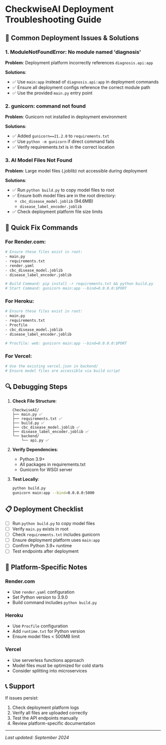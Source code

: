# CheckwiseAI Deployment Troubleshooting Guide

## 🚨 Common Deployment Issues & Solutions

### 1. ModuleNotFoundError: No module named 'diagnosis'

**Problem**: Deployment platform incorrectly references `diagnosis.api:app`

**Solutions**:
- ✅ Use `main:app` instead of `diagnosis.api:app` in deployment commands
- ✅ Ensure all deployment configs reference the correct module path
- ✅ Use the provided `main.py` entry point

### 2. gunicorn: command not found

**Problem**: Gunicorn not installed in deployment environment

**Solutions**:
- ✅ Added `gunicorn==21.2.0` to `requirements.txt`
- ✅ Use `python -m gunicorn` if direct command fails
- ✅ Verify requirements.txt is in the correct location

### 3. AI Model Files Not Found

**Problem**: Large model files (.joblib) not accessible during deployment

**Solutions**:
- ✅ Run `python build.py` to copy model files to root
- ✅ Ensure both model files are in the root directory:
  - `cbc_disease_model.joblib` (94.6MB)
  - `disease_label_encoder.joblib`
- ✅ Check deployment platform file size limits

## 🔧 Quick Fix Commands

### For Render.com:
```bash
# Ensure these files exist in root:
- main.py
- requirements.txt
- render.yaml
- cbc_disease_model.joblib
- disease_label_encoder.joblib

# Build Command: pip install -r requirements.txt && python build.py
# Start Command: gunicorn main:app --bind=0.0.0.0:$PORT
```

### For Heroku:
```bash
# Ensure these files exist in root:
- main.py
- requirements.txt
- Procfile
- cbc_disease_model.joblib
- disease_label_encoder.joblib

# Procfile: web: gunicorn main:app --bind=0.0.0.0:$PORT
```

### For Vercel:
```bash
# Use the existing vercel.json in backend/
# Ensure model files are accessible via build script
```

## 🔍 Debugging Steps

1. **Check File Structure**:
   ```
   CheckwiseAI/
   ├── main.py ✅
   ├── requirements.txt ✅
   ├── build.py ✅
   ├── cbc_disease_model.joblib ✅
   ├── disease_label_encoder.joblib ✅
   └── backend/
       └── api.py ✅
   ```

2. **Verify Dependencies**:
   - Python 3.9+
   - All packages in requirements.txt
   - Gunicorn for WSGI server

3. **Test Locally**:
   ```bash
   python build.py
   gunicorn main:app --bind=0.0.0.0:5000
   ```

## 📋 Deployment Checklist

- [ ] Run `python build.py` to copy model files
- [ ] Verify `main.py` exists in root
- [ ] Check `requirements.txt` includes gunicorn
- [ ] Ensure deployment platform uses `main:app`
- [ ] Confirm Python 3.9+ runtime
- [ ] Test endpoints after deployment

## 🎯 Platform-Specific Notes

### Render.com
- Use `render.yaml` configuration
- Set Python version to 3.9.0
- Build command includes `python build.py`

### Heroku
- Use `Procfile` configuration
- Add `runtime.txt` for Python version
- Ensure model files < 500MB limit

### Vercel
- Use serverless functions approach
- Model files must be optimized for cold starts
- Consider splitting into microservices

## 📞 Support

If issues persist:
1. Check deployment platform logs
2. Verify all files are uploaded correctly
3. Test the API endpoints manually
4. Review platform-specific documentation

---
*Last updated: September 2024*